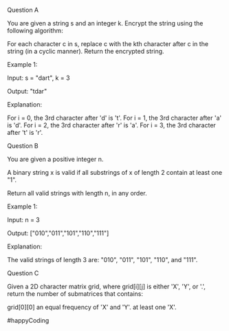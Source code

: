 Question A

You are given a string s and an integer k. Encrypt the string using the following algorithm:

For each character c in s, replace c with the kth character after c in the string (in a cyclic manner).
Return the encrypted string.

 

Example 1:

Input: s = "dart", k = 3

Output: "tdar"

Explanation:

For i = 0, the 3rd character after 'd' is 't'.
For i = 1, the 3rd character after 'a' is 'd'.
For i = 2, the 3rd character after 'r' is 'a'.
For i = 3, the 3rd character after 't' is 'r'.

Question B

You are given a positive integer n.

A binary string x is valid if all substrings of x of length 2 contain at least one "1".

Return all valid strings with length n, in any order.

 

Example 1:

Input: n = 3

Output: ["010","011","101","110","111"]

Explanation:

The valid strings of length 3 are: "010", "011", "101", "110", and "111".

Question C

Given a 2D character matrix grid, where grid[i][j] is either 'X', 'Y', or '.', return the number of submatrices that contains:

grid[0][0]
an equal frequency of 'X' and 'Y'.
at least one 'X'.

#happyCoding

